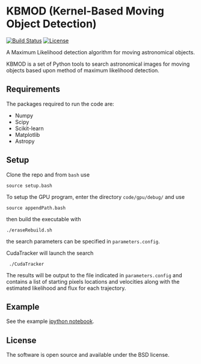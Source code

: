 # KBMOD (Kernel-Based Moving Object Detection)

[![Build Status](https://travis-ci.org/DiracInstitute/kbmod.svg?branch=master)](https://travis-ci.org/DiracInstitute/kbmod) [![License](https://img.shields.io/badge/License-BSD%202--Clause-orange.svg)](https://opensource.org/licenses/BSD-2-Clause)

A Maximum Likelihood detection algorithm for moving astronomical objects.

KBMOD is a set of Python tools to search astronomical images for moving
objects based upon method of maximum likelihood detection.

## Requirements

The packages required to run the code are:

* Numpy
* Scipy
* Scikit-learn
* Matplotlib
* Astropy

## Setup

Clone the repo and from `bash` use

```
source setup.bash
```

To setup the GPU program, enter the directory `code/gpu/debug/` and use
```
source appendPath.bash
```
then build the executable with
```
./eraseRebuild.sh
```
the search parameters can be specified in `parameters.config`.

CudaTracker will launch the search
```
 ./CudaTracker
```
The results will be output to the file indicated in `parameters.config` and contains a list of starting pixels locations and velocities along with the estimated likelihood and flux for each trajectory.


## Example

See the example [ipython notebook](https://github.com/jbkalmbach/kbmod/blob/master/notebooks/kbmod_demo.ipynb).

## License

The software is open source and available under the BSD license.
